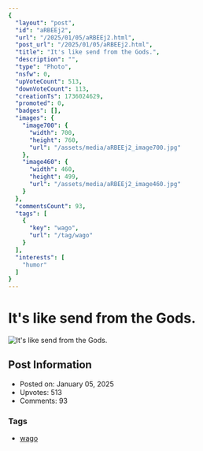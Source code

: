 ```yaml
---
{
  "layout": "post",
  "id": "aRBEEj2",
  "url": "/2025/01/05/aRBEEj2.html",
  "post_url": "/2025/01/05/aRBEEj2.html",
  "title": "It's like send from the Gods.",
  "description": "",
  "type": "Photo",
  "nsfw": 0,
  "upVoteCount": 513,
  "downVoteCount": 113,
  "creationTs": 1736024629,
  "promoted": 0,
  "badges": [],
  "images": {
    "image700": {
      "width": 700,
      "height": 760,
      "url": "/assets/media/aRBEEj2_image700.jpg"
    },
    "image460": {
      "width": 460,
      "height": 499,
      "url": "/assets/media/aRBEEj2_image460.jpg"
    }
  },
  "commentsCount": 93,
  "tags": [
    {
      "key": "wago",
      "url": "/tag/wago"
    }
  ],
  "interests": [
    "humor"
  ]
}
---
```


# It's like send from the Gods.

![It's like send from the Gods.](/assets/media/aRBEEj2_image700.jpg)

## Post Information

- Posted on: January 05, 2025
- Upvotes: 513
- Comments: 93

### Tags

- [wago](/tag/wago)
